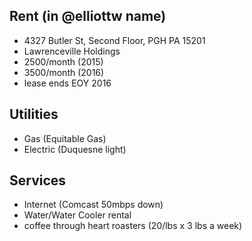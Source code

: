 ## Rent (in @elliottw name)
- 4327 Butler St, Second Floor, PGH PA 15201
- Lawrenceville Holdings
- 2500/month (2015)
- 3500/month (2016)
- lease ends EOY 2016

## Utilities
- Gas (Equitable Gas)
- Electric (Duquesne light)


## Services
- Internet (Comcast 50mbps down)
- Water/Water Cooler rental
- coffee through heart roasters (20/lbs x 3 lbs a week)
